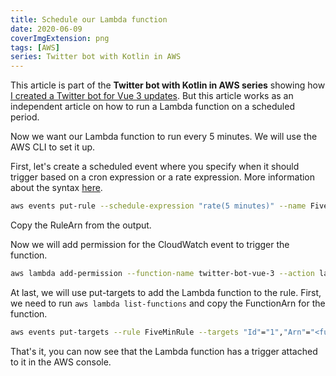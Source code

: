 ```yaml
---
title: Schedule our Lambda function
date: 2020-06-09
coverImgExtension: png
tags: [AWS]
series: Twitter bot with Kotlin in AWS
---
```


This article is part of the **Twitter bot with Kotlin in AWS series** showing how [I created a Twitter bot for Vue 3 updates](/dev-blog/twitter-bot-vue-3-updates.html). But this article works as an independent article on how to run a Lambda function on a scheduled period.

Now we want our Lambda function to run every 5 minutes. We will use the AWS CLI to set it up.

First, let's create a scheduled event where you specify when it should trigger based on a cron expression or a rate expression. More information about the syntax [here](https://docs.aws.amazon.com/AmazonCloudWatch/latest/events/ScheduledEvents.html).

```bash
aws events put-rule --schedule-expression "rate(5 minutes)" --name FiveMinRule
```

Copy the RuleArn from the output.

Now we will add permission for the CloudWatch event to trigger the function.

```bash
aws lambda add-permission --function-name twitter-bot-vue-3 --action lambda:InvokeFunction --principal events.amazonaws.com --source-arn <rule-arn-from-above> --statement-id my-scheduled-event
```

At last, we will use put-targets to add the Lambda function to the rule. First, we need to run `aws lambda list-functions` and copy the FunctionArn for the function.

```bash
aws events put-targets --rule FiveMinRule --targets "Id"="1","Arn"="<function-arn>"
```

That's it, you can now see that the Lambda function has a trigger attached to it in the AWS console.
